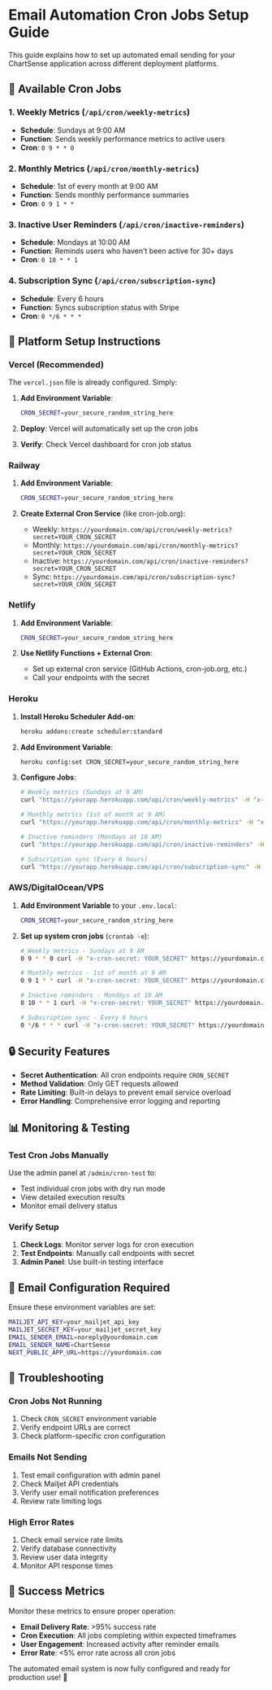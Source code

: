 # Email Automation Cron Jobs Setup Guide

This guide explains how to set up automated email sending for your ChartSense application across different deployment platforms.

## 📧 Available Cron Jobs

### 1. Weekly Metrics (`/api/cron/weekly-metrics`)
- **Schedule**: Sundays at 9:00 AM
- **Function**: Sends weekly performance metrics to active users
- **Cron**: `0 9 * * 0`

### 2. Monthly Metrics (`/api/cron/monthly-metrics`)
- **Schedule**: 1st of every month at 9:00 AM  
- **Function**: Sends monthly performance summaries
- **Cron**: `0 9 1 * *`

### 3. Inactive User Reminders (`/api/cron/inactive-reminders`)
- **Schedule**: Mondays at 10:00 AM
- **Function**: Reminds users who haven't been active for 30+ days
- **Cron**: `0 10 * * 1`

### 4. Subscription Sync (`/api/cron/subscription-sync`)
- **Schedule**: Every 6 hours
- **Function**: Syncs subscription status with Stripe
- **Cron**: `0 */6 * * *`

## 🚀 Platform Setup Instructions

### Vercel (Recommended)
The `vercel.json` file is already configured. Simply:

1. **Add Environment Variable**:
   ```bash
   CRON_SECRET=your_secure_random_string_here
   ```

2. **Deploy**: Vercel will automatically set up the cron jobs
3. **Verify**: Check Vercel dashboard for cron job status

### Railway
1. **Add Environment Variable**:
   ```bash
   CRON_SECRET=your_secure_random_string_here
   ```

2. **Create External Cron Service** (like cron-job.org):
   - Weekly: `https://yourdomain.com/api/cron/weekly-metrics?secret=YOUR_CRON_SECRET`
   - Monthly: `https://yourdomain.com/api/cron/monthly-metrics?secret=YOUR_CRON_SECRET`
   - Inactive: `https://yourdomain.com/api/cron/inactive-reminders?secret=YOUR_CRON_SECRET`
   - Sync: `https://yourdomain.com/api/cron/subscription-sync?secret=YOUR_CRON_SECRET`

### Netlify
1. **Add Environment Variable**:
   ```bash
   CRON_SECRET=your_secure_random_string_here
   ```

2. **Use Netlify Functions + External Cron**:
   - Set up external cron service (GitHub Actions, cron-job.org, etc.)
   - Call your endpoints with the secret

### Heroku
1. **Install Heroku Scheduler Add-on**:
   ```bash
   heroku addons:create scheduler:standard
   ```

2. **Add Environment Variable**:
   ```bash
   heroku config:set CRON_SECRET=your_secure_random_string_here
   ```

3. **Configure Jobs**:
   ```bash
   # Weekly metrics (Sundays at 9 AM)
   curl "https://yourapp.herokuapp.com/api/cron/weekly-metrics" -H "x-cron-secret: $CRON_SECRET"
   
   # Monthly metrics (1st of month at 9 AM)  
   curl "https://yourapp.herokuapp.com/api/cron/monthly-metrics" -H "x-cron-secret: $CRON_SECRET"
   
   # Inactive reminders (Mondays at 10 AM)
   curl "https://yourapp.herokuapp.com/api/cron/inactive-reminders" -H "x-cron-secret: $CRON_SECRET"
   
   # Subscription sync (Every 6 hours)
   curl "https://yourapp.herokuapp.com/api/cron/subscription-sync" -H "x-cron-secret: $CRON_SECRET"
   ```

### AWS/DigitalOcean/VPS
1. **Add Environment Variable** to your `.env.local`:
   ```bash
   CRON_SECRET=your_secure_random_string_here
   ```

2. **Set up system cron jobs** (`crontab -e`):
   ```bash
   # Weekly metrics - Sundays at 9 AM
   0 9 * * 0 curl -H "x-cron-secret: YOUR_SECRET" https://yourdomain.com/api/cron/weekly-metrics
   
   # Monthly metrics - 1st of month at 9 AM
   0 9 1 * * curl -H "x-cron-secret: YOUR_SECRET" https://yourdomain.com/api/cron/monthly-metrics
   
   # Inactive reminders - Mondays at 10 AM  
   0 10 * * 1 curl -H "x-cron-secret: YOUR_SECRET" https://yourdomain.com/api/cron/inactive-reminders
   
   # Subscription sync - Every 6 hours
   0 */6 * * * curl -H "x-cron-secret: YOUR_SECRET" https://yourdomain.com/api/cron/subscription-sync
   ```

## 🔒 Security Features

- **Secret Authentication**: All cron endpoints require `CRON_SECRET`
- **Method Validation**: Only GET requests allowed
- **Rate Limiting**: Built-in delays to prevent email service overload
- **Error Handling**: Comprehensive error logging and reporting

## 📊 Monitoring & Testing

### Test Cron Jobs Manually
Use the admin panel at `/admin/cron-test` to:
- Test individual cron jobs with dry run mode
- View detailed execution results
- Monitor email delivery status

### Verify Setup
1. **Check Logs**: Monitor server logs for cron execution
2. **Test Endpoints**: Manually call endpoints with secret
3. **Admin Panel**: Use built-in testing interface

## 📧 Email Configuration Required

Ensure these environment variables are set:
```bash
MAILJET_API_KEY=your_mailjet_api_key
MAILJET_SECRET_KEY=your_mailjet_secret_key
EMAIL_SENDER_EMAIL=noreply@yourdomain.com
EMAIL_SENDER_NAME=ChartSense
NEXT_PUBLIC_APP_URL=https://yourdomain.com
```

## 🔧 Troubleshooting

### Cron Jobs Not Running
1. Check `CRON_SECRET` environment variable
2. Verify endpoint URLs are correct
3. Check platform-specific cron configuration

### Emails Not Sending
1. Test email configuration with admin panel
2. Check Mailjet API credentials
3. Verify user email notification preferences
4. Review rate limiting logs

### High Error Rates
1. Check email service rate limits
2. Verify database connectivity
3. Review user data integrity
4. Monitor API response times

## 🎯 Success Metrics

Monitor these metrics to ensure proper operation:
- **Email Delivery Rate**: >95% success rate
- **Cron Execution**: All jobs completing within expected timeframes
- **User Engagement**: Increased activity after reminder emails
- **Error Rate**: <5% error rate across all cron jobs

The automated email system is now fully configured and ready for production use! 🚀